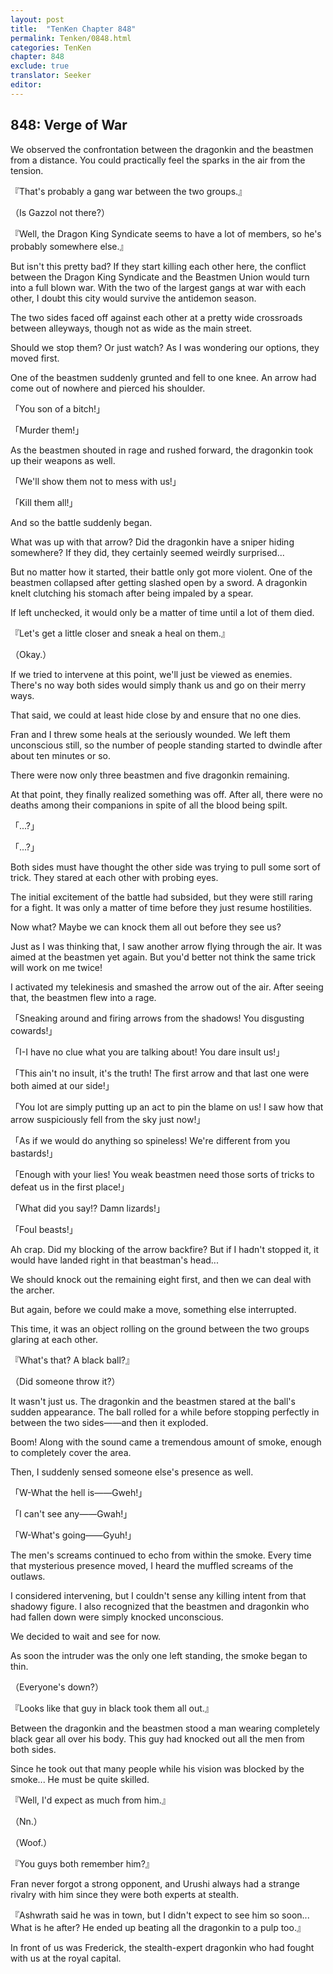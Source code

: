 ```yaml
---
layout: post
title:  "TenKen Chapter 848"
permalink: Tenken/0848.html
categories: TenKen
chapter: 848
exclude: true
translator: Seeker
editor: 
---
```

<h2>848: Verge of War</h2>

We observed the confrontation between the dragonkin and the beastmen from a distance. You could practically feel the sparks in the air from the tension.

『That's probably a gang war between the two groups.』

（Is Gazzol not there?）

『Well, the Dragon King Syndicate seems to have a lot of members, so he's probably somewhere else.』

But isn't this pretty bad? If they start killing each other here, the conflict between the Dragon King Syndicate and the Beastmen Union would turn into a full blown war. With the two of the largest gangs at war with each other, I doubt this city would survive the antidemon season.

The two sides faced off against each other at a pretty wide crossroads between alleyways, though not as wide as the main street.

Should we stop them? Or just watch? As I was wondering our options, they moved first.

One of the beastmen suddenly grunted and fell to one knee. An arrow had come out of nowhere and pierced his shoulder.

「You son of a bitch!」

「Murder them!」

As the beastmen shouted in rage and rushed forward, the dragonkin took up their weapons as well.

「We'll show them not to mess with us!」

「Kill them all!」

And so the battle suddenly began.

What was up with that arrow? Did the dragonkin have a sniper hiding somewhere? If they did, they certainly seemed weirdly surprised...

But no matter how it started, their battle only got more violent. One of the beastmen collapsed after getting slashed open by a sword. A dragonkin knelt clutching his stomach after being impaled by a spear.

If left unchecked, it would only be a matter of time until a lot of them died.

『Let's get a little closer and sneak a heal on them.』

（Okay.）

If we tried to intervene at this point, we'll just be viewed as enemies. There's no way both sides would simply thank us and go on their merry ways.

That said, we could at least hide close by and ensure that no one dies.

Fran and I threw some heals at the seriously wounded. We left them unconscious still, so the number of people standing started to dwindle after about ten minutes or so.

There were now only three beastmen and five dragonkin remaining.

At that point, they finally realized something was off. After all, there were no deaths among their companions in spite of all the blood being spilt.

「...?」

「...?」

Both sides must have thought the other side was trying to pull some sort of trick. They stared at each other with probing eyes.

The initial excitement of the battle had subsided, but they were still raring for a fight. It was only a matter of time before they just resume hostilities.

Now what? Maybe we can knock them all out before they see us?

Just as I was thinking that, I saw another arrow flying through the air. It was aimed at the beastmen yet again. But you'd better not think the same trick will work on me twice!

I activated my telekinesis and smashed the arrow out of the air. After seeing that, the beastmen flew into a rage.

「Sneaking around and firing arrows from the shadows! You disgusting cowards!」

「I-I have no clue what you are talking about! You dare insult us!」

「This ain't no insult, it's the truth! The first arrow and that last one were both aimed at our side!」

「You lot are simply putting up an act to pin the blame on us! I saw how that arrow suspiciously fell from the sky just now!」

「As if we would do anything so spineless! We're different from you bastards!」

「Enough with your lies! You weak beastmen need those sorts of tricks to defeat us in the first place!」

「What did you say!? Damn lizards!」

「Foul beasts!」

Ah crap. Did my blocking of the arrow backfire? But if I hadn't stopped it, it would have landed right in that beastman's head...

We should knock out the remaining eight first, and then we can deal with the archer.

But again, before we could make a move, something else interrupted.

This time, it was an object rolling on the ground between the two groups glaring at each other.

『What's that? A black ball?』

（Did someone throw it?）

It wasn't just us. The dragonkin and the beastmen stared at the ball's sudden appearance. The ball rolled for a while before stopping perfectly in between the two sides――and then it exploded.

Boom! Along with the sound came a tremendous amount of smoke, enough to completely cover the area.

Then, I suddenly sensed someone else's presence as well.

「W-What the hell is――Gweh!」

「I can't see any――Gwah!」

「W-What's going――Gyuh!」

The men's screams continued to echo from within the smoke. Every time that mysterious presence moved, I heard the muffled screams of the outlaws.

I considered intervening, but I couldn't sense any killing intent from that shadowy figure. I also recognized that the beastmen and dragonkin who had fallen down were simply knocked unconscious.

We decided to wait and see for now.

As soon the intruder was the only one left standing, the smoke began to thin.

（Everyone's down?）

『Looks like that guy in black took them all out.』

Between the dragonkin and the beastmen stood a man wearing completely black gear all over his body. This guy had knocked out all the men from both sides.

Since he took out that many people while his vision was blocked by the smoke... He must be quite skilled.

『Well, I'd expect as much from him.』

（Nn.）

（Woof.）

『You guys both remember him?』

Fran never forgot a strong opponent, and Urushi always had a strange rivalry with him since they were both experts at stealth.

『Ashwrath said he was in town, but I didn't expect to see him so soon... What is he after? He ended up beating all the dragonkin to a pulp too.』

In front of us was Frederick, the stealth-expert dragonkin who had fought with us at the royal capital.



